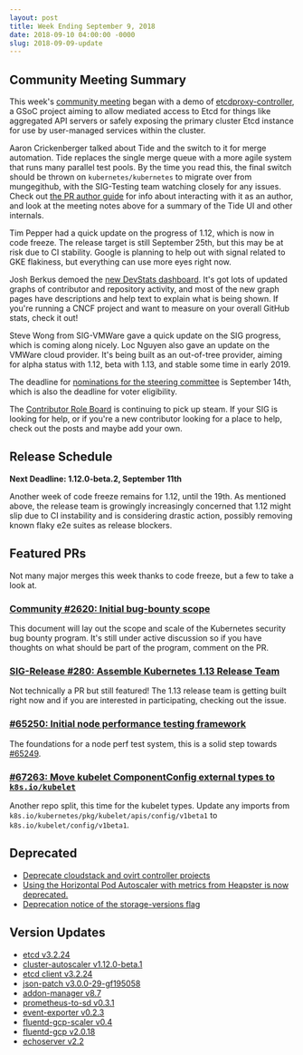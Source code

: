 ```yaml
---
layout: post
title: Week Ending September 9, 2018
date: 2018-09-10 04:00:00 -0000
slug: 2018-09-09-update
---
```


## Community Meeting Summary

This week's [community meeting](https://bit.ly/k8scommunity) began with a demo of [etcdproxy-controller](https://github.com/xmudrii/etcdproxy-controller), a GSoC project aiming to allow mediated access to Etcd for things like aggregated API servers or safely exposing the primary cluster Etcd instance for use by user-managed services within the cluster.

Aaron Crickenberger talked about Tide and the switch to it for merge automation. Tide replaces the single merge queue with a more agile system that runs many parallel test pools. By the time you read this, the final switch should be thrown on `kubernetes/kubernetes` to migrate over from mungegithub, with the SIG-Testing team watching closely for any issues. Check out [the PR author guide](https://github.com/kubernetes/test-infra/blob/master/prow/cmd/tide/pr-authors.md) for info about interacting with it as an author, and look at the meeting notes above for a summary of the Tide UI and other internals.

Tim Pepper had a quick update on the progress of 1.12, which is now in code freeze. The release target is still September 25th, but this may be at risk due to CI stability. Google is planning to help out with signal related to GKE flakiness, but everything can use more eyes right now.

Josh Berkus demoed the [new DevStats dashboard](https://k8s.devstats.cncf.io/d/12/dashboards?refresh=15m&orgId=1). It's got lots of updated graphs of contributor and repository activity, and most of the new graph pages have descriptions and help text to explain what is being shown. If you're running a CNCF project and want to measure on your overall GitHub stats, check it out!

Steve Wong from SIG-VMWare gave a quick update on the SIG progress, which is coming along nicely. Loc Nguyen also gave an update on the VMWare cloud provider. It's being built as an out-of-tree provider, aiming for alpha status with 1.12, beta with 1.13, and stable some time in early 2019.

The deadline for [nominations for the steering committee](https://github.com/kubernetes/community/tree/master/events/elections/2018#candidacy-process) is September 14th, which is also the deadline for voter eligibility.

The [Contributor Role Board](https://discuss.kubernetes.io/c/contributors/role-board) is continuing to pick up steam. If your SIG is looking for help, or if you're a new contributor looking for a place to help, check out the posts and maybe add your own.

## Release Schedule

**Next Deadline: 1.12.0-beta.2, September 11th**

Another week of code freeze remains for 1.12, until the 19th. As mentioned above, the release team is growingly increasingly concerned that 1.12 might slip due to CI instability and is considering drastic action, possibly removing known flaky e2e suites as release blockers.

## Featured PRs

Not many major merges this week thanks to code freeze, but a few to take a look at.

### [Community #2620: Initial bug-bounty scope](https://github.com/kubernetes/community/pull/2620)

This document will lay out the scope and scale of the Kubernetes security bug bounty program. It's still under active discussion so if you have thoughts on what should be part of the program, comment on the PR.

### [SIG-Release #280: Assemble Kubernetes 1.13 Release Team](https://github.com/kubernetes/sig-release/issues/280)

Not technically a PR but still featured! The 1.13 release team is getting built right now and if you are interested in participating, checking out the issue.

### [#65250: Initial node performance testing framework](https://github.com/kubernetes/kubernetes/pull/65250)

The foundations for a node perf test system, this is a solid step towards [#65249](https://github.com/kubernetes/kubernetes/issues/65249).

### [#67263: Move kubelet ComponentConfig external types to `k8s.io/kubelet`](https://github.com/kubernetes/kubernetes/pull/67263)

Another repo split, this time for the kubelet types. Update any imports from `k8s.io/kubernetes/pkg/kubelet/apis/config/v1beta1` to `k8s.io/kubelet/config/v1beta1`.

## Deprecated

* [Deprecate cloudstack and ovirt controller projects](https://github.com/kubernetes/kubernetes/pull/68199)
* [Using the Horizontal Pod Autoscaler with metrics from Heapster is now deprecated.](https://github.com/kubernetes/kubernetes/pull/68089)
* [Deprecation notice of the storage-versions flag](https://github.com/kubernetes/kubernetes/pull/68080)

## Version Updates

* [etcd v3.2.24](https://github.com/kubernetes/kubernetes/pull/68318)
* [cluster-autoscaler v1.12.0-beta.1](https://github.com/kubernetes/kubernetes/pull/68191)
* [etcd client v3.2.24](https://github.com/kubernetes/kubernetes/pull/68147)
* [json-patch v3.0.0-29-gf195058](https://github.com/kubernetes/kubernetes/pull/68428)
* [addon-manager v8.7](https://github.com/kubernetes/kubernetes/pull/68299)
* [prometheus-to-sd v0.3.1](https://github.com/kubernetes/kubernetes/pull/67691)
* [event-exporter v0.2.3](https://github.com/kubernetes/kubernetes/pull/67691)
* [fluentd-gcp-scaler v0.4](https://github.com/kubernetes/kubernetes/pull/67691)
* [fluentd-gcp v2.0.18](https://github.com/kubernetes/kubernetes/pull/67693)
* [echoserver v2.2](https://github.com/kubernetes/kubernetes/pull/68158)
